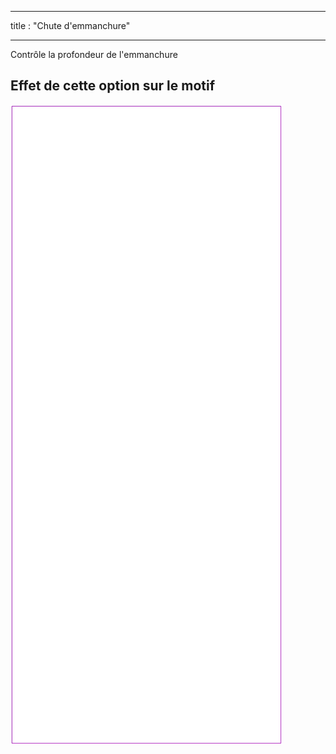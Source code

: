 - - -
title : "Chute d'emmanchure"
- - -

Contrôle la profondeur de l'emmanchure

## Effet de cette option sur le motif

![Cette image montre l'effet de cette option en superposant plusieurs variantes qui ont une valeur différente pour cette option](tiberius_armholedrop_sample.svg "Effet de cette option sur le modèle")
